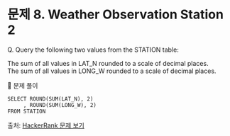 # 문제 8. Weather Observation Station 2

Q. Query the following two values from the STATION table:

The sum of all values in LAT_N rounded to a scale of  decimal places. <br>
The sum of all values in LONG_W rounded to a scale of  decimal places.

🔑 문제 풀이
```mysql
SELECT ROUND(SUM(LAT_N), 2)
     , ROUND(SUM(LONG_W), 2)
FROM STATION
```

출처: [HackerRank 문제 보기](https://www.hackerrank.com/challenges/weather-observation-station-2/problem?isFullScreen=true)
